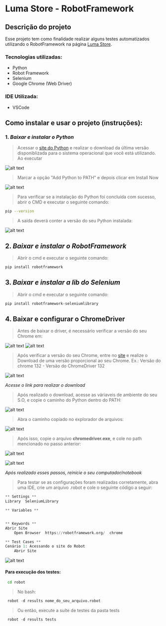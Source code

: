 # Luma Store - RobotFramework

## Descrição do projeto

Esse projeto tem como finalidade realizar alguns testes automatizados utilizando o RobotFramework na página [Luma Store](https://magento.softwaretestingboard.com/). 

### Tecnologias utilizadas:
- Python
- Robot Framework
- Selenium 
- Google Chrome (Web Driver)

### IDE Utilizada:
- VSCode

## Como instalar e usar o projeto (instruções):

### 1. *Baixar e instalar o Python*

> Acessar o [site do Python](https://www.youtube.com/redirect?event=video_description&redir_token=QUFFLUhqbDczTnZTaEZGQ0l3U2FGMFdrcnlxajA1Qm1ZUXxBQ3Jtc0ttVGFRWVZNYlpPSVBueXhWRVBacEJDdlFmS0d0cENieUwwMWVCZUVQT0M5YVN3TzhiTHBfemNCTW1NZEZhWnRMWGREdEJzOFJXLVlab05WR1YtVG5JZ2VUUUwteGwtZ2IzR3d2bjg0UE5mLUY5bUFvcw&q=https%3A%2F%2Fwww.python.org%2Fdownloads%2F&v=BhtyZISTFRs) e realizar o download da última versão disponiblizada para o sistema operacional que você está utilizando. Ao executar 

![alt text](../RobotFramework/assets/image.png)

> Marcar a opção "Add Python to PATH" e depois clicar em Install Now

![alt text](../RobotFramework/assets/image-2.png)

> Para verificar se a instalação do Python foi concluída com sucesso, abrir o CMD e executar o seguinte comando: 

``` bash
pip --version
```
> A saída deverá conter a versão do seu Python instalada: 

![alt text](../RobotFramework/assets/image-3.png)

## 2. *Baixar e instalar o RobotFramework*

> Abrir o cmd e executar o seguinte comando:

``` bash
pip install robotframework
```

## 3. *Baixar e instalar a lib do Selenium*

> Abrir o cmd e executar o seguinte comando:

``` bash
pip install robotframework-seleniumlibrary
```

## 4. Baixar e configurar o ChromeDriver

> Antes de baixar o driver, é necessário verificar a versão do seu Chrome em:

![alt text](../RobotFramework/assets/image-4.png)
![alt text](../RobotFramework/assets/image-6.png)

> Após verificar a versão do seu Chrome, entre no [site](https://developer.chrome.com/docs/chromedriver/downloads?hl=pt-br) e realize o Download de uma versão proporcional ao seu Chrome. Ex.: Versão do chrome 132 - Versão do ChromeDriver 132

![alt text](../RobotFramework/assets/image-7.png)

*Acesse o link para realizar o download*

> Após realizado o download, acesse as váriaveis de ambiente do seu S.O, e copie o caminho do Python dentro do PATH:

![alt text](../RobotFramework/assets/image-8.png)

> Abra o caminho copiado no explorador de arquivos:

![alt text](../RobotFramework/assets/image-10.png)

> Após isso, copie o arquivo **chromedriver.exe**, e cole no path mencionado no passo anterior:

![alt text](../RobotFramework/assets/../RobotFramework/assets/image-12.png)

![alt text](../RobotFramework/assets/image-13.png)

*Após realizado esses passos, reinicie o seu computador/notebook*

> Para testar se as configurações foram realizadas corretamente, abra uma IDE, crie um arquivo .robot e cole o seguinte código a seguir:

~~~python
** Settings **
Library  SeleniumLibrary

** Variables **


** Keywords **
Abrir Site
    Open Browser  https://robotframework.org/  chrome

** Test Cases **
Cenário 1: Acessando o site do Robot
    Abrir Site
~~~

![alt text](../RobotFramework/assets/image-14.png)


#### Para execução dos testes:

~~~cmd
 cd robot
~~~

> No bash:

~~~python
 robot -d results nome_do_seu_arquivo.robot
~~~

> Ou então, execute a suíte de testes da pasta tests

~~~python
 robot -d results tests
~~~